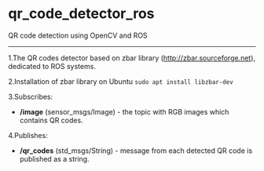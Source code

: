 # qr_code_detector_ros
QR code detection using OpenCV and ROS

---

1.The QR codes detector based on zbar library (http://zbar.sourceforge.net), dedicated to ROS systems.

2.Installation of zbar library on Ubuntu
`sudo apt install libzbar-dev`

3.Subscribes:
- **/image** (sensor_msgs/Image) - the topic with RGB images which contains QR codes.

4.Publishes:
- **/qr_codes** (std_msgs/String) - message from each detected QR code is published as a string.

